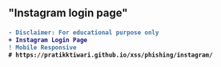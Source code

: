<h2>"Instagram login page"</h2>

<h4>

```diff
- Disclaimer: For educational purpose only
+ Instagram Login Page
! Mobile Responsive
# https://pratikktiwari.github.io/xss/phishing/instagram/
```

</h4>